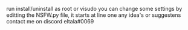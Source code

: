 run install/uninstall as root or visudo
you can change some settings by editting the NSFW.py file, it starts at line one
any idea's or suggestens contact me on discord eltala#0069
